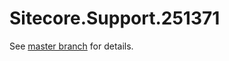 # Sitecore.Support.251371

See [master branch](https://github.com/sitecoresupport/Sitecore.Support.251371) for details.